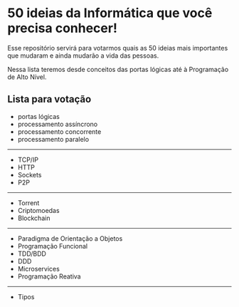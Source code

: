 # 50 ideias da Informática que você precisa conhecer!

Esse repositório servirá para votarmos quais as 50 ideias mais importantes <br>
que mudaram e ainda mudarão a vida das pessoas.

Nessa lista teremos desde conceitos das portas lógicas até à Programação de Alto Nível.


## Lista para votação

- portas lógicas
- processamento assíncrono
- processamento concorrente
- processamento paralelo
---
- TCP/IP
- HTTP
- Sockets
- P2P
---
- Torrent
- Criptomoedas
- Blockchain
---
- Paradigma de Orientação a Objetos
- Programação Funcional
- TDD/BDD
- DDD
- Microservices
- Programação Reativa
----
- Tipos


